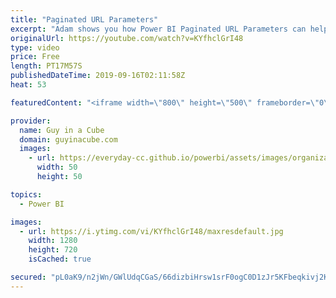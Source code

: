 ```yaml
---
title: "Paginated URL Parameters"
excerpt: "Adam shows you how Power BI Paginated URL Parameters can help to export data beyond 150,000 rows in Power BI reports.  Documentation: https://docs.microsoft.com/power-bi/report-builder-url-parameters  Download example: https://guyinacu.be/paginatedexportsample  Guy in a Cube courses: https://guyinacu.be/courses"
originalUrl: https://youtube.com/watch?v=KYfhclGrI48
type: video
price: Free
length: PT17M57S
publishedDateTime: 2019-09-16T02:11:58Z
heat: 53

featuredContent: "<iframe width=\"800\" height=\"500\" frameborder=\"0\" src=\"https://www.youtube.com/embed/KYfhclGrI48\" allow=\"accelerometer; autoplay; encrypted-media; gyroscope; picture-in-picture\" allowfullscreen></iframe>"

provider:
  name: Guy in a Cube
  domain: guyinacube.com
  images:
    - url: https://everyday-cc.github.io/powerbi/assets/images/organizations/guyinacube.com-50x50.jpg
      width: 50
      height: 50

topics:
  - Power BI

images:
  - url: https://i.ytimg.com/vi/KYfhclGrI48/maxresdefault.jpg
    width: 1280
    height: 720
    isCached: true

secured: "pL0aK9/n2jWn/GWlUdqCGaS/66dizbiHrsw1srF0ogC0D1zJr5KFbeqkivj2KWnmkGUDN4SdGgW/1WK33CkDOezVHNNub0W4482NxPRnlR0Ut7qFWjUWzINAfEBkbMuXUoGkXA0w/4BQMgDqB5OI5yit41qcN6K+ee7WVMAD8S/fo2CFZlKWcOrNPrxf5sN6uR+sKFSpex5DPfkQmNDHYasPGNs/84ERqjitzVMel35YDze9LCrkZcujeVIP0LE7jV0Iq+OKCptjXYEs/mptG8ZmWKEfNytpfcAsI5pQiMMaQIJ2EHSUVOp7gOnWYT4bLuFOr7PSZ+kNxQSQFUF5gwW4etHhdItmgM2XtcPG7rBbyC1X9KFs1jZVYu0h63ayAZMSxpiRGBjajqZYFahe0AVfjHlrKQ9fEIJcAbKQVF4=;zEPFYFdBs4QJZGdlt8PmVw=="
---
```


